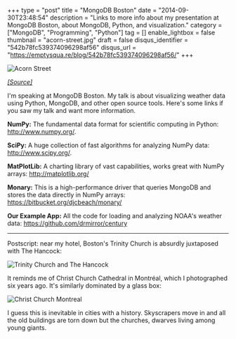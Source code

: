 +++
type = "post"
title = "MongoDB Boston"
date = "2014-09-30T23:48:54"
description = "Links to more info about my presentation at MongoDB Boston, about MongoDB, Python, and visualization."
category = ["MongoDB", "Programming", "Python"]
tag = []
enable_lightbox = false
thumbnail = "acorn-street.jpg"
draft = false
disqus_identifier = "542b78fc539374096298af56"
disqus_url = "https://emptysqua.re/blog/542b78fc539374096298af56/"
+++

<p><img style="display:block; margin-left:auto; margin-right:auto;" src="acorn-street.jpg" alt="Acorn Street" title="Acorn Street" /></p>
<p><span style="color: gray; font-style: italic"><a href="http://commons.wikimedia.org/wiki/File:08_506.jpg">[Source]</a></span></p>
<p>I'm speaking at MongoDB Boston. My talk is about visualizing weather data using Python, MongoDB, and other open source tools. Here's some links if you saw my talk and want more information.</p>
<p><strong>NumPy:</strong> The fundamental data format for scientific computing in Python: <a href="http://www.numpy.org/">http://www.numpy.org/</a>.</p>
<p><strong>SciPy:</strong> A huge collection of fast algorithms for analyzing NumPy data: <a href="http://www.scipy.org/">http://www.scipy.org/</a>.</p>
<p><strong>MatPlotLib:</strong> A charting library of vast capabilities, works great with NumPy arrays: <a href="http://matplotlib.org/">http://matplotlib.org/</a></p>
<p><strong>Monary:</strong> This is a high-performance driver that queries MongoDB and stores the data directly in NumPy arrays: <a href="https://bitbucket.org/djcbeach/monary/">https://bitbucket.org/djcbeach/monary/</a></p>
<p><strong>Our Example App:</strong> All the code for loading and analyzing NOAA's weather data: <a href="https://github.com/drmirror/century">https://github.com/drmirror/century</a></p>
<hr />
<p>Postscript: near my hotel, Boston's Trinity Church is absurdly juxtaposed with The Hancock:</p>
<p><img style="display:block; margin-left:auto; margin-right:auto;" src="trinity-hancock.jpg" alt="Trinity Church and The Hancock" title="Trinity Church and The Hancock" /></p>
<p>It reminds me of Christ Church Cathedral in Montr&eacute;al, which I photographed six years ago. It's similarly dominated by a glass box:</p>
<p><img style="display:block; margin-left:auto; margin-right:auto;" src="christ-church-montreal.jpg" alt="Christ Church Montreal" title="Christ Church Montreal" /></p>
<p>I guess this is inevitable in cities with a history. Skyscrapers move in and all the old buildings are torn down but the churches, dwarves living among young giants.</p>
